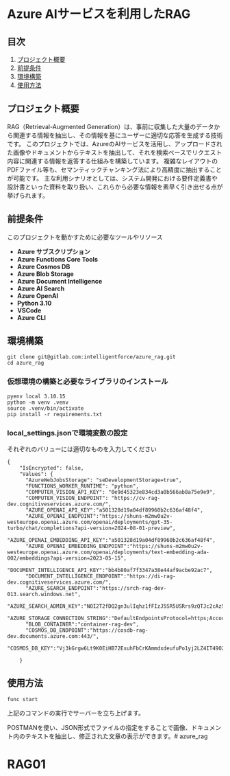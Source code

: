 # Azure AIサービスを利用したRAG 
 
 
## 目次
 
1. [プロジェクト概要](#プロジェクト概要)
2. [前提条件](#前提条件)
3. [環境構築](#環境構築)
4. [使用方法](#使用方法)
 
 
 
## プロジェクト概要
 
RAG（Retrieval-Augmented Generation）は、事前に収集した大量のデータから関連する情報を抽出し、その情報を基にユーザーに適切な応答を生成する技術です。
このプロジェクトでは、AzureのAIサービスを活用し、アップロードされた画像やドキュメントからテキストを抽出して、それを検索ベースでリクエスト内容に関連する情報を返答する仕組みを構築しています。
複雑なレイアウトのPDFファイル等も、セマンティックチャンキング法により高精度に抽出することが可能です。
主な利用シナリオとしては、システム開発における要件定義書や設計書といった資料を取り扱い、これらから必要な情報を素早く引き出せる点が挙げられます。
 
 
 
## 前提条件
 
このプロジェクトを動かすために必要なツールやリソース
 
- **Azure サブスクリプション**
- **Azure Functions Core Tools**
- **Azure Cosmos DB**
- **Azure Blob Storage**
- **Azure Document Intelligence**
- **Azure AI Search**
- **Azure OpenAI**
- **Python 3.10**
- **VSCode**
- **Azure CLI**
 
 
 
## 環境構築
 
```
git clone git@gitlab.com:intelligentforce/azure_rag.git
cd azure_rag
```
 
### 仮想環境の構築と必要なライブラリのインストール
 
```
pyenv local 3.10.15
python -m venv .venv
source .venv/bin/activate
pip install -r requirements.txt
```
 
### local_settings.jsonで環境変数の設定
それぞれのバリューには適切なものを入力してください
```
{
    "IsEncrypted": false,
    "Values": {
      "AzureWebJobsStorage": "seDevelopmentStorage=true",
      "FUNCTIONS_WORKER_RUNTIME": "python",
      "COMPUTER_VISION_API_KEY": "0e9d45323e834cd3a0b566ab8a75e9e9",
      "COMPUTER_VISION_ENDPOINT": "https://cv-rag-dev.cognitiveservices.azure.com/",
      "AZURE_OPENAI_API_KEY":"a501328d19a04df89960b2c636af48f4",
      "AZURE_OPENAI_ENDPOINT":"https://shuns-m2mw0u2v-westeurope.openai.azure.com/openai/deployments/gpt-35-turbo/chat/completions?api-version=2024-08-01-preview",
      "AZURE_OPENAI_EMBEDDING_API_KEY":"a501328d19a04df89960b2c636af48f4",
      "AZURE_OPENAI_EMBEDDING_ENDPOINT":"https://shuns-m2mw0u2v-westeurope.openai.azure.com/openai/deployments/text-embedding-ada-002/embeddings?api-version=2023-05-15",
      "DOCUMENT_INTELLIGENCE_API_KEY":"bb4b80af7f3347a38e44af9acbe92ac7",
      "DOCUMENT_INTELLIGENCE_ENDPOINT":"https://di-rag-dev.cognitiveservices.azure.com/",
      "AZURE_SEARCH_ENDPOINT":"https://srch-rag-dev-013.search.windows.net",
      "AZURE_SEARCH_ADMIN_KEY":"NOI2T2fDQ2gn3ulIqhz1fFIzJ5SR5USRrs9zQTJc2cAzSeBUhqbV",
      "AZURE_STORAGE_CONNECTION_STRING":"DefaultEndpointsProtocol=https;AccountName=strag013;AccountKey=giUJhMCOlk9uaKTg27MQ8q5RxMpcMHebyvK/aUfRLvuczCsbMGfXEhVKFVWNjXlxMN886zBkeDgE+AStPXA1fg==;EndpointSuffix=core.windows.net",
      "BLOB_CONTAINER":"container-rag-dev",
      "COSMOS_DB_ENDPOINT":"https://cosdb-rag-dev.documents.azure.com:443/",
      "COSMOS_DB_KEY":"Vj3kGrgw6Lt9K0EiHB72ExuhFbCrKAmmdxdeufuPo1yj2LZ4IT49O2vCTmWbT7RBoaj1Z3kZhWcIACDbFgYk2A=="

    }
```
 
 
 
## 使用方法
 
```
func start
```
 
上記のコマンドの実行でサーバーを立ち上げます。<br>
 
POSTMANを使い、JSON形式でファイルの指定をすることで画像、ドキュメント内のテキストを抽出し、修正された文章の表示ができます。# azure_rag
# RAG01
